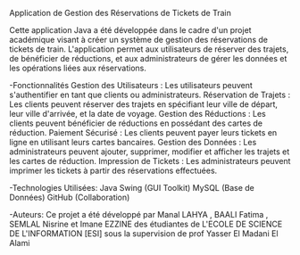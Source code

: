 Application de Gestion des Réservations de Tickets de Train

Cette application Java a été développée dans le cadre  d'un projet académique visant à créer un système de gestion des réservations de tickets de train. L'application permet aux utilisateurs de réserver des trajets, de bénéficier de réductions, et aux administrateurs de gérer les données et les opérations liées aux réservations.

-Fonctionnalités
Gestion des Utilisateurs : Les utilisateurs peuvent s'authentifier en tant que clients ou administrateurs.
Réservation de Trajets : Les clients peuvent réserver des trajets en spécifiant leur ville de départ, leur ville d'arrivée, et la date de voyage.
Gestion des Réductions : Les clients peuvent bénéficier de réductions en possédant des cartes de réduction.
Paiement Sécurisé : Les clients peuvent payer leurs tickets en ligne en utilisant leurs cartes bancaires.
Gestion des Données : Les administrateurs peuvent ajouter, supprimer, modifier et afficher les trajets et les cartes de réduction.
Impression de Tickets : Les administrateurs peuvent imprimer les tickets à partir des réservations effectuées.

-Technologies Utilisées:
Java
Swing (GUI Toolkit)
MySQL (Base de Données)
GitHub (Collaboration)

-Auteurs:
Ce projet a été développé par Manal LAHYA , BAALI Fatima , SEMLAL Nisrine et Imane EZZINE des étudiantes de L'ECOLE DE SCIENCE DE L'INFORMATION [ESI]
sous la supervision de prof  Yasser El Madani El Alami 

